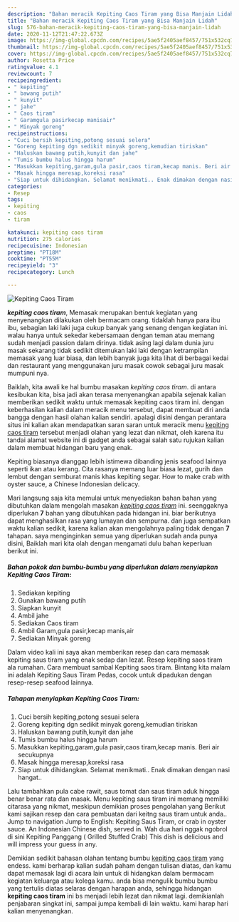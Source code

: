 ```yaml
---
description: "Bahan meracik Kepiting Caos Tiram yang Bisa Manjain Lidah"
title: "Bahan meracik Kepiting Caos Tiram yang Bisa Manjain Lidah"
slug: 576-bahan-meracik-kepiting-caos-tiram-yang-bisa-manjain-lidah
date: 2020-11-12T21:47:22.673Z
image: https://img-global.cpcdn.com/recipes/5ae5f2405aef8457/751x532cq70/kepiting-caos-tiram-foto-resep-utama.jpg
thumbnail: https://img-global.cpcdn.com/recipes/5ae5f2405aef8457/751x532cq70/kepiting-caos-tiram-foto-resep-utama.jpg
cover: https://img-global.cpcdn.com/recipes/5ae5f2405aef8457/751x532cq70/kepiting-caos-tiram-foto-resep-utama.jpg
author: Rosetta Price
ratingvalue: 4.1
reviewcount: 7
recipeingredient:
- " kepiting"
- " bawang putih"
- " kunyit"
- " jahe"
- " Caos tiram"
- " Garamgula pasirkecap manisair"
- " Minyak goreng"
recipeinstructions:
- "Cuci bersih kepiting,potong sesuai selera"
- "Goreng kepiting dgn sedikit minyak goreng,kemudian tiriskan"
- "Haluskan bawang putih,kunyit dan jahe"
- "Tumis bumbu halus hingga harum"
- "Masukkan kepiting,garam,gula pasir,caos tiram,kecap manis. Beri air secukupnya"
- "Masak hingga meresap,koreksi rasa"
- "Siap untuk dihidangkan. Selamat menikmati.. Enak dimakan dengan nasi hangat.."
categories:
- Resep
tags:
- kepiting
- caos
- tiram

katakunci: kepiting caos tiram 
nutrition: 275 calories
recipecuisine: Indonesian
preptime: "PT18M"
cooktime: "PT55M"
recipeyield: "3"
recipecategory: Lunch

---
```



![Kepiting Caos Tiram](https://img-global.cpcdn.com/recipes/5ae5f2405aef8457/751x532cq70/kepiting-caos-tiram-foto-resep-utama.jpg)

<b><i>kepiting caos tiram</i></b>, Memasak merupakan bentuk kegiatan yang menyenangkan dilakukan oleh bermacam orang. tidaklah hanya para ibu ibu, sebagian laki laki juga cukup banyak yang senang dengan kegiatan ini. walau hanya untuk sekedar kebersamaan dengan teman atau memang sudah menjadi passion dalam dirinya. tidak asing lagi dalam dunia juru masak sekarang tidak sedikit ditemukan laki laki dengan ketrampilan memasak yang luar biasa, dan lebih banyak juga kita lihat di berbagai kedai dan restaurant yang menggunakan juru masak cowok sebagai juru masak mumpuni nya.

Baiklah, kita awali ke hal bumbu masakan <i>kepiting caos tiram</i>. di antara kesibukan kita, bisa jadi akan terasa menyenangkan apabila sejenak kalian memberikan sedikit waktu untuk memasak kepiting caos tiram ini. dengan keberhasilan kalian dalam meracik menu tersebut, dapat membuat diri anda bangga dengan hasil olahan kalian sendiri. apalagi disini dengan perantara situs ini kalian akan mendapatkan saran saran untuk meracik menu <u>kepiting caos tiram</u> tersebut menjadi olahan yang lezat dan nikmat, oleh karena itu tandai alamat website ini di gadget anda sebagai salah satu rujukan kalian dalam membuat hidangan baru yang enak.

Kepiting biasanya dianggap lebih istimewa dibanding jenis seafood lainnya seperti ikan atau kerang. Cita rasanya memang luar biasa lezat, gurih dan lembut dengan semburat manis khas kepiting segar. How to make crab with oyster sauce, a Chinese Indonesian delicacy.


Mari langsung saja kita memulai untuk menyediakan bahan bahan yang dibutuhkan dalam mengolah masakan <u><i>kepiting caos tiram</i></u> ini. seenggaknya diperlukan <b>7</b> bahan yang dibutuhkan pada hidangan ini. biar berikutnya dapat menghasilkan rasa yang lumayan dan sempurna. dan juga sempatkan waktu kalian sedikit, karena kalian akan mengolahnya paling tidak dengan <b>7</b> tahapan. saya menginginkan semua yang diperlukan sudah anda punya disini, Baiklah mari kita olah dengan mengamati dulu bahan keperluan berikut ini.

<!--inarticleads1-->

##### Bahan pokok dan bumbu-bumbu yang diperlukan dalam menyiapkan Kepiting Caos Tiram:

1. Sediakan  kepiting
1. Gunakan  bawang putih
1. Siapkan  kunyit
1. Ambil  jahe
1. Sediakan  Caos tiram
1. Ambil  Garam,gula pasir,kecap manis,air
1. Sediakan  Minyak goreng


Dalam video kali ini saya akan memberikan resep dan cara memasak kepiting saus tiram yang enak sedap dan lezat. Resep kepiting saos tiram ala rumahan. Cara membuat sambal Kepiting saos tiram. Bintang kita malam ini adalah Kepiting Saus Tiram Pedas, cocok untuk dipadukan dengan resep-resep seafood lainnya. 

<!--inarticleads2-->

##### Tahapan menyiapkan Kepiting Caos Tiram:

1. Cuci bersih kepiting,potong sesuai selera
1. Goreng kepiting dgn sedikit minyak goreng,kemudian tiriskan
1. Haluskan bawang putih,kunyit dan jahe
1. Tumis bumbu halus hingga harum
1. Masukkan kepiting,garam,gula pasir,caos tiram,kecap manis. Beri air secukupnya
1. Masak hingga meresap,koreksi rasa
1. Siap untuk dihidangkan. Selamat menikmati.. Enak dimakan dengan nasi hangat..


Lalu tambahkan pula cabe rawit, saus tomat dan saus tiram aduk hingga benar benar rata dan masak. Menu kepiting saus tiram ini memang memiliki citarasa yang nikmat, meskipun demikian proses pengolahan yang Berikut kami sajikan resep dan cara pembuatan dari keitng saus tiram untuk anda.. Jump to navigation Jump to English: Kepiting Saus Tiram, or crab in oyster sauce. An Indonesian Chinese dish, served in. Wah dua hari nggak ngobrol di sini Kepiting Panggang ( Grilled Stuffed Crab) This dish is delicious and will impress your guess in any. 

Demikian sedikit bahasan olahan tentang bumbu <u>kepiting caos tiram</u> yang endess. kami berharap kalian sudah paham dengan tulisan diatas, dan kamu dapat memasak lagi di acara lain untuk di hidangkan dalam bermacam kegiatan keluarga atau kolega kamu. anda bisa mengulik bumbu bumbu yang tertulis diatas selaras dengan harapan anda, sehingga hidangan <b>kepiting caos tiram</b> ini bs menjadi lebih lezat dan nikmat lagi. demikianlah penjabaran singkat ini, sampai jumpa kembali di lain waktu. kami harap hari kalian menyenangkan.
